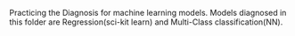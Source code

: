 Practicing the Diagnosis for machine learning models. Models diagnosed in this folder are Regression(sci-kit learn) and Multi-Class classification(NN).
